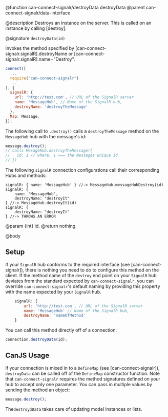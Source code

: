 @function can-connect-signalr/destroyData destroyData
@parent can-connect-signalr/data-interface

@description Destroys an instance on the server.  This is called on an instance by calling [destroy].

@signature `destroyData(id)`

Invokes the method specified by [can-connect-signalr.signalR].destroyName or
[can-connect-signalr.signalR].name+"Destroy".

```js
connect([
  ...
  require("can-connect-signalr")
  ...
], {
  signalR: {
    url: 'http://test.com', // URL of the SignalR server
    name: 'MessageHub', // Name of the SignalR hub,
    destroyName: 'destroyTheMessage'
  },
  Map: Message,
});

```

The following call to `.destroy()` calls a `destroyTheMessage` method on the `MessageHub` hub with the message's id:

```js
message.destroy();
// calls MesageHub.destroyTheMessage({
//   id: 1 // where, 1 === the messages unique id
// })
```

The following `signalR` connection configurations call their corresponding Hubs and methods:

```
signalR: { name: 'MessageHub' } //-> MessageHub.messageHubDestroy(id)
signalR: {
    name: 'MessageHub',
    destroyName: "destroyIt"
} //-> MessageHub.destroyIt(id)
signalR: {
    destroyName: "destroyIt"
} //-> THROWS AN ERROR
```

@param {int} id.
@return nothing.


@body

## Setup

If your `SignalR` hub conforms to the required interface (see [can-connect-signalr]), there is nothing you need to
do to configure this method on the client. If the method name of the `destroy` end point on your `SignalR` hub deviates from
the standard expected by `can-connect-signalr`, you can override `can-connect-signalr`'s default naming by providing
this property with the name expected by your `SignalR` hub.

```js
    signalR: {
        url: 'http://test.com', // URL of the SignalR server
        name: 'MessageHub' // Name of the SignalR hub,
        destroyName: 'nameOfMethod'
    }
```

You can call this method directly off of a connection:

```js
connection.destroyData(id);
```

## CanJS Usage

If your connection is mixed in to a `DefineMap` (see [can-connect-signalr]), `destroyData` can be called off of the
`DefineMap` constructor function. Note that `can-connect-signalr` requires the method signatures
defined on your hub to accept only one parameter. You can pass in multiple values by sending the method
an object:

```js
message.destroy();
```

The`destroydData` takes care of updating model instances or lists.
